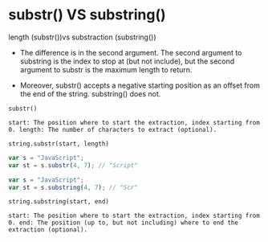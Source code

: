 # substr() VS substring()

length (substr())vs substraction (substring())

- The difference is in the second argument. The second argument to substring is the index to stop at (but not include), but the second argument to substr is the maximum length to return.

- Moreover, substr() accepts a negative starting position as an offset from the end of the string. substring() does not.

```
substr()

start: The position where to start the extraction, index starting from 0. length: The number of characters to extract (optional).

string.substr(start, length)
```

```js
var s = "JavaScript";
var st = s.substr(4, 7); // "Script"

var s = "JavaScript";
var st = s.substring(4, 7); // "Scr"
```

```
string.substring(start, end)

start: The position where to start the extraction, index starting from 0. end: The position (up to, but not including) where to end the extraction (optional).
```
